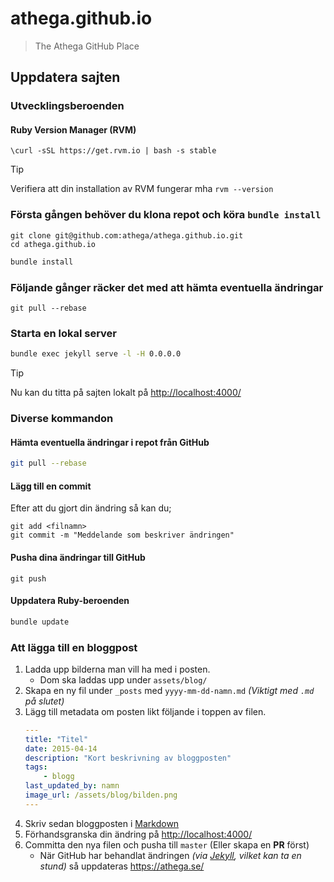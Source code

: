 # athega.github.io

> The Athega GitHub Place

## Uppdatera sajten

### Utvecklingsberoenden

#### Ruby Version Manager (RVM)

```console
\curl -sSL https://get.rvm.io | bash -s stable
```

> [!TIP]
> Verifiera att din installation av RVM fungerar mha `rvm --version`

### Första gången behöver du klona repot och köra `bundle install`
```console
git clone git@github.com:athega/athega.github.io.git
cd athega.github.io
```

```sh { name=bundle-install }
bundle install
```

### Följande gånger räcker det med att hämta eventuella ändringar

```console
git pull --rebase
```

### Starta en lokal server

```sh { name=jekyll-serve interactive=true }
bundle exec jekyll serve -l -H 0.0.0.0
```

> [!TIP]
> Nu kan du titta på sajten lokalt på <http://localhost:4000/>

### Diverse kommandon

#### Hämta eventuella ändringar i repot från GitHub

```sh { name=git-pull-rebase }
git pull --rebase
```

#### Lägg till en commit

Efter att du gjort din ändring så kan du;

```console
git add <filnamn>
git commit -m "Meddelande som beskriver ändringen"
```

#### Pusha dina ändringar till GitHub

```console
git push
```

#### Uppdatera Ruby-beroenden

```sh { name=bundle-update }
bundle update
```

### Att lägga till en bloggpost

1. Ladda upp bilderna man vill ha med i posten.
    - Dom ska laddas upp under `assets/blog/`
2. Skapa en ny fil under `_posts` med `yyyy-mm-dd-namn.md` _(Viktigt med `.md` på slutet)_
3. Lägg till metadata om posten likt följande i toppen av filen.
    ```yaml
    ---
    title: "Titel"
    date: 2015-04-14
    description: "Kort beskrivning av bloggposten"
    tags:
        - blogg
    last_updated_by: namn
    image_url: /assets/blog/bilden.png
    ---
    ```
4. Skriv sedan bloggposten i [Markdown](https://docs.github.com/en/get-started/writing-on-github/getting-started-with-writing-and-formatting-on-github/basic-writing-and-formatting-syntax)
5. Förhandsgranska din ändring på <http://localhost:4000/>
6. Committa den nya filen och pusha till `master` (Eller skapa en **PR** först)
    - När GitHub har behandlat ändringen _(via [Jekyll](https://jekyllrb.com/), vilket kan ta en stund)_ så uppdateras <https://athega.se/>
